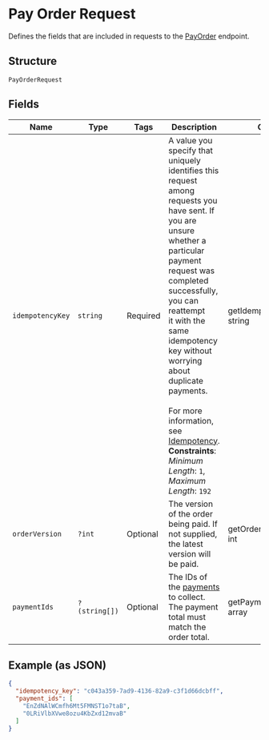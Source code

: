 
# Pay Order Request

Defines the fields that are included in requests to the
[PayOrder](../../doc/apis/orders.md#pay-order) endpoint.

## Structure

`PayOrderRequest`

## Fields

| Name | Type | Tags | Description | Getter | Setter |
|  --- | --- | --- | --- | --- | --- |
| `idempotencyKey` | `string` | Required | A value you specify that uniquely identifies this request among requests you have sent. If<br>you are unsure whether a particular payment request was completed successfully, you can reattempt<br>it with the same idempotency key without worrying about duplicate payments.<br><br>For more information, see [Idempotency](https://developer.squareup.com/docs/working-with-apis/idempotency).<br>**Constraints**: *Minimum Length*: `1`, *Maximum Length*: `192` | getIdempotencyKey(): string | setIdempotencyKey(string idempotencyKey): void |
| `orderVersion` | `?int` | Optional | The version of the order being paid. If not supplied, the latest version will be paid. | getOrderVersion(): ?int | setOrderVersion(?int orderVersion): void |
| `paymentIds` | `?(string[])` | Optional | The IDs of the [payments](../../doc/models/payment.md) to collect.<br>The payment total must match the order total. | getPaymentIds(): ?array | setPaymentIds(?array paymentIds): void |

## Example (as JSON)

```json
{
  "idempotency_key": "c043a359-7ad9-4136-82a9-c3f1d66dcbff",
  "payment_ids": [
    "EnZdNAlWCmfh6Mt5FMNST1o7taB",
    "0LRiVlbXVwe8ozu4KbZxd12mvaB"
  ]
}
```

